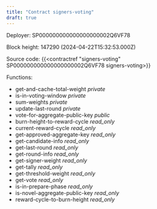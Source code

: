 ```yaml
---
title: "Contract signers-voting"
draft: true
---
```

Deployer: SP000000000000000000002Q6VF78


 



Block height: 147290 (2024-04-22T15:32:53.000Z)

Source code: {{<contractref "signers-voting" SP000000000000000000002Q6VF78 signers-voting>}}

Functions:

* get-and-cache-total-weight _private_
* is-in-voting-window _private_
* sum-weights _private_
* update-last-round _private_
* vote-for-aggregate-public-key _public_
* burn-height-to-reward-cycle _read_only_
* current-reward-cycle _read_only_
* get-approved-aggregate-key _read_only_
* get-candidate-info _read_only_
* get-last-round _read_only_
* get-round-info _read_only_
* get-signer-weight _read_only_
* get-tally _read_only_
* get-threshold-weight _read_only_
* get-vote _read_only_
* is-in-prepare-phase _read_only_
* is-novel-aggregate-public-key _read_only_
* reward-cycle-to-burn-height _read_only_
